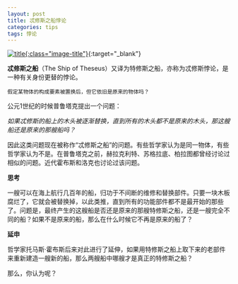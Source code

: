 ```yaml
---
layout: post
title: 忒修斯之船悖论
categories: tips 
tags: 悖论
---
```


[![title](https://image.sideproject.cn/titlex/titlex_050.jpg){:class="image-title"}](https://image.sideproject.cn/titlex/titlex_050.jpg){:target="_blank"}


**忒修斯之船**（The Ship of Theseus）又译为特修斯之船，亦称为忒修斯悖论，是一种有关身份更替的悖论。

```
假定某物体的构成要素被置换后，但它依旧是原来的物体吗？
```

公元1世纪的时候普鲁塔克提出一个问题：

*如果忒修斯的船上的木头被逐渐替换，直到所有的木头都不是原来的木头，那这艘船还是原来的那艘船吗？*

因此这类问题现在被称作“忒修斯之船”的问题。有些哲学家认为是同一物体，有些哲学家认为不是。在普鲁塔克之前，赫拉克利特、苏格拉底、柏拉图都曾经讨论过相似的问题。近代霍布斯和洛克也讨论过该问题。

**思考**

一艘可以在海上航行几百年的船，归功于不间断的维修和替换部件。只要一块木板腐烂了，它就会被替换掉，以此类推，直到所有的功能部件都不是最开始的那些了。问题是，最终产生的这艘船是否还是原来的那艘特修斯之船，还是一艘完全不同的船？如果不是原来的船，那么在什么时候它不再是原来的船了？

**延申**

哲学家托马斯·霍布斯后来对此进行了延伸，如果用特修斯之船上取下来的老部件来重新建造一艘新的船，那么两艘船中哪艘才是真正的特修斯之船？

那么，你认为呢？